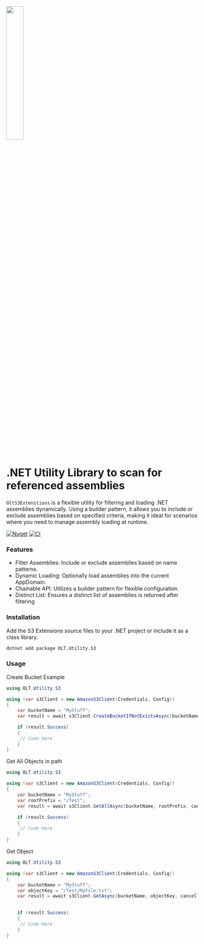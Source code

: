 <img src="https://user-images.githubusercontent.com/1365728/127748628-47575d74-a2fb-4539-a31e-74d8b435fc21.png" width="30%" >

# .NET Utility Library to scan for referenced assemblies 

<code>OltS3Extenstions</code> is a flexible utility for filtering and loading .NET assemblies dynamically. Using a builder pattern, it allows you to include or exclude assemblies based on specified criteria, making it ideal for scenarios where you need to manage assembly loading at runtime.

[![Nuget](https://img.shields.io/nuget/v/OLT.Utility.S3)](https://www.nuget.org/packages/OLT.Utility.S3)
[![CI](https://github.com/OuterlimitsTech/olt-dotnet-utility-libraries/actions/workflows/build.yml/badge.svg)](https://github.com/OuterlimitsTech/olt-dotnet-utility-libraries/actions/workflows/build.yml) 


### Features
- Filter Assemblies: Include or exclude assemblies based on name patterns.
- Dynamic Loading: Optionally load assemblies into the current AppDomain.
- Chainable API: Utilizes a builder pattern for flexible configuration.
- Distinct List: Ensures a distinct list of assemblies is returned after filtering


### Installation

Add the S3 Extensions source files to your .NET project or include it as a class library.

```bash
dotnet add package OLT.Utility.S3
```


### Usage

Create Bucket Example

```csharp
using OLT.Utility.S3

using (var s3Client = new AmazonS3Client(Credentials, Config))
{
    var bucketName = "MyStuff";
    var result = await s3Client.CreateBucketIfNotExistsAsync(bucketName);

    if (result.Success) 
    {
     // Code Here
    }
}
```


Get All Objects in path

```csharp
using OLT.Utility.S3

using (var s3Client = new AmazonS3Client(Credentials, Config))
{
    var bucketName = "MyStuff";
    var rootPrefix = "/Test";
    var result = await s3Client.GetAllAsync(bucketName, rootPrefix, cancellationToken);

    if (result.Success) 
    {
     // Code Here
    }
}
```

Get Object
```csharp
using OLT.Utility.S3

using (var s3Client = new AmazonS3Client(Credentials, Config))
{
    var bucketName = "MyStuff";
    var objectKey = "/Test/MyFile.txt";
    var result = await s3Client.GetAsync(bucketName, objectKey, cancellationToken);

    
    if (result.Success) 
    {
     // Code Here
    }
}
```
